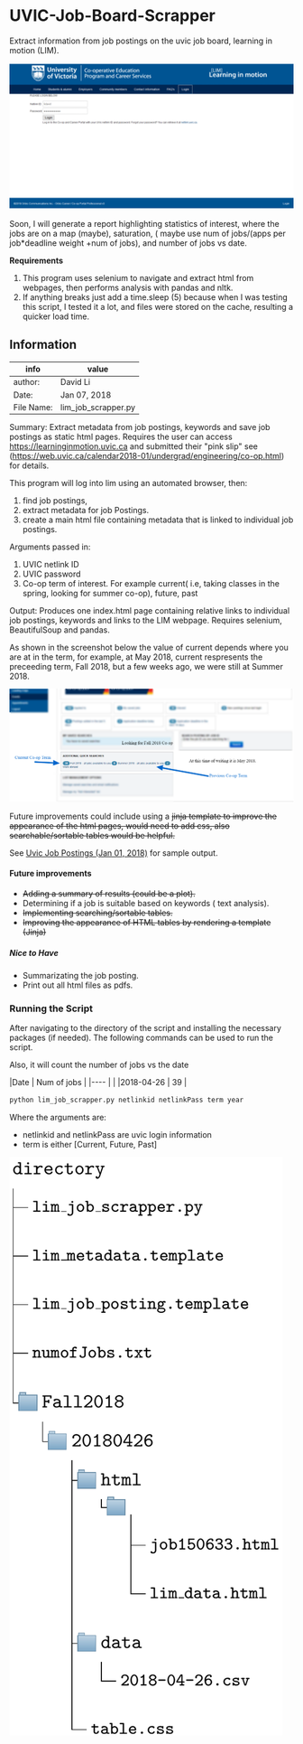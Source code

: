 # UVIC-Job-Board-Scrapper
Extract information from job postings on the uvic job board, learning in motion (LIM).

![Script in Action](scripterInAction.gif)

Soon, I will generate a report highlighting statistics of interest, where the jobs are on a map (maybe), saturation, ( maybe use num of jobs/(apps per job*deadline weight +num of jobs), and number of jobs vs date.

**Requirements**

1. This program uses selenium to navigate and extract html from webpages, then performs analysis with pandas and nltk.
2. If anything breaks just add a time.sleep (5) because when I was testing this script, I tested it a lot, and files were stored on the cache, resulting a quicker load time.
## Information

| info | value|
|--- | --- |
|author: | David Li |
|Date:  | Jan 07, 2018 |
|File Name: | lim_job_scrapper.py |

Summary: Extract metadata from job postings, keywords and save job postings as static html pages. Requires the user can access https://learninginmotion.uvic.ca and submitted their "pink slip" see (https://web.uvic.ca/calendar2018-01/undergrad/engineering/co-op.html) for details.

This program will log into lim using an automated browser, then:
1. find job postings, 
2. extract metadata for job Postings.
3. create a main html file containing metadata that is linked to individual job postings.

Arguments passed in:
1. UVIC netlink ID
2. UVIC password
3. Co-op term of interest. For example current( i.e, taking classes in the spring, looking for summer co-op), future, past

Output:
    Produces one index.html page containing relative links to individual job postings, keywords and links to the LIM webpage. Requires selenium, BeautifulSoup and pandas. 

As shown in the screenshot below the value of current depends where you are at in the term, for example, at May 2018, current respresents the preceeding term, Fall 2018, but a few weeks ago, we were still at Summer 2018.

![What does current mean](https://github.com/FriendlyUser/UVIC-Job-Board-Scrapper/blob/master/job_scrapper_currentpic.png)

Future improvements could include using a ~~jinja template to improve the appearance of the html pages, would need to add css, also searchable/sortable tables would be helpful.~~

See  [Uvic Job Postings (Jan 01, 2018)](https://web.uvic.ca/~lidavid/jobScrapping/LIMScrap/) for sample output.

#### Future improvements 
* ~~Adding a summary of results (could be a plot).~~
* Determining if a job is suitable based on keywords ( text analysis).
* ~~Implementing searching/sortable tables.~~
* ~~Improving the appearance of HTML tables by rendering a template (Jinja)~~

##### Nice to Have
* Summarizating the job posting.
* Print out all html files as pdfs.

### Running the Script

After navigating to the directory of the script and installing the necessary packages (if needed).
The following commands can be used to run the script. 

Also, it will count the number of jobs vs the date

|Date       | Num of jobs |
|----       |             |
|2018-04-26 | 39          |

```bash
python lim_job_scrapper.py netlinkid netlinkPass term year 
```

Where the arguments are:
* netlinkid and netlinkPass are uvic login information
* term is either [Current, Future, Past]

![File Directory](https://github.com/FriendlyUser/UVIC-Job-Board-Scrapper/blob/master/job_scrap_file_directory.png)
